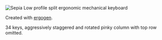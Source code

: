 ![Sepia](https://i.imgur.com/ZlsLSVo.png "Logo Title Text 1")
Low profile split ergonomic mechanical keyboard

Created with [ergogen](https://github.com/mrzealot/ergogen).

34 keys, aggressively staggered and rotated pinky column with top row omitted.


